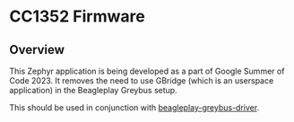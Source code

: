 # CC1352 Firmware

## Overview

This Zephyr application is being developed as a part of Google Summer of Code 2023. It removes the need to use GBridge (which is an userspace application) in the Beagleplay Greybus setup. 

This should be used in conjunction with [beagleplay-greybus-driver](https://git.beagleboard.org/gsoc/greybus/beagleplay-greybus-driver).
